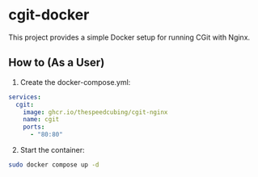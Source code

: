 # cgit-docker

This project provides a simple Docker setup for running CGit with Nginx.

## How to (As a User)

1. Create the docker-compose.yml:

```yaml
services:
  cgit:
    image: ghcr.io/thespeedcubing/cgit-nginx
    name: cgit
    ports:
      - "80:80"
```

2. Start the container:

```bash
sudo docker compose up -d
```
